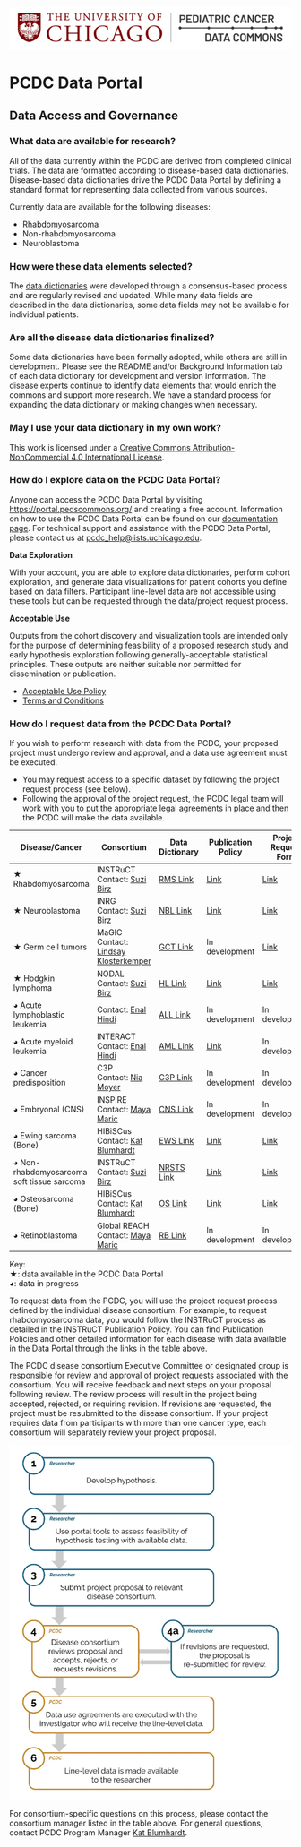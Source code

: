 ![Logo](img/PcdcLogo.png)
# PCDC Data Portal
## Data Access and Governance
### What data are available for research?

All of the data currently within the PCDC are derived from completed clinical trials. The data are formatted according to disease-based data dictionaries. Disease-based data dictionaries drive the PCDC Data Portal by defining a standard format for representing data collected from various sources. 

Currently data are available for the following diseases:  
- Rhabdomyosarcoma  
- Non-rhabdomyosarcoma  
- Neuroblastoma

### How were these data elements selected?

The [data dictionaries](https://commons.cri.uchicago.edu/data-dictionaries/) were developed through a consensus-based process and are regularly revised and updated. While many data fields are described in the data dictionaries, some data fields may not be available for individual patients. 

### Are all the disease data dictionaries finalized?

Some data dictionaries have been formally adopted, while others are still in development. Please see the README and/or Background Information tab of each data dictionary for development and version information. The disease experts continue to identify data elements that would enrich the commons and support more research. We have a standard process for expanding the data dictionary or making changes when necessary.

### May I use your data dictionary in my own work?

This work is licensed under a [Creative Commons Attribution-NonCommercial 4.0 International License](https://creativecommons.org/licenses/by-nc/4.0/).

### How do I explore data on the PCDC Data Portal?

Anyone can access the PCDC Data Portal by visiting <https://portal.pedscommons.org/> and creating a free account. Information on how to use the PCDC Data Portal can be found on our [documentation page](https://commons.cri.uchicago.edu/data-portal-documentation/). For technical support and assistance with the PCDC Data Portal, please contact us at <pcdc_help@lists.uchicago.edu>.

**Data Exploration**

With your account, you are able to explore data dictionaries, perform cohort exploration, and generate data visualizations for patient cohorts you define based on data filters. Participant line-level data are not accessible using these tools but can be requested through the data/project request process.

**Acceptable Use**

Outputs from the cohort discovery and visualization tools are intended only for the purpose of determining feasibility of a proposed research study and early hypothesis exploration following generally-acceptable statistical principles. These outputs are neither suitable nor permitted for dissemination or publication.

- [Acceptable Use Policy](AcceptableUsePolicy.md)   
- [Terms and Conditions](TermsAndConditions.md) 

### How do I request data from the PCDC Data Portal? ###

If you wish to perform research with data from the PCDC, your proposed project must undergo review and approval, and a data use agreement must be executed.

- You may request access to a specific dataset by following the project request process (see below). 
- Following the approval of the project request, the PCDC legal team will work with you to put the appropriate legal agreements in place and then the PCDC will make the data available.

| Disease/Cancer | Consortium | Data Dictionary | Publication Policy | Project Request Form |
| ---- | -------------------- | ------------------ | ------------------ | ----------------------- |
| ★ Rhabdomyosarcoma | INSTRuCT <br>Contact: [Suzi Birz](mailto:sbirz@bsd.uchicago.edu) | [RMS Link](https://docs.google.com/spreadsheets/d/1hDLvT3O_VfsMuWNR2sWWlIWTyzY8sopYY4e7z5Z1wmQ) | [Link](https://commons.cri.uchicago.edu/wp-content/uploads/2021/07/INSTRuCT_PublicationPolicy-20200914.pdf) | [Link](https://commons.cri.uchicago.edu/wp-content/uploads/2021/07/INSTRuCT_ApplicationForm-20200703.docx) |
| ★ Neuroblastoma | INRG  <br>Contact: [Suzi Birz](mailto:sbirz@bsd.uchicago.edu) | [NBL Link](https://docs.google.com/spreadsheets/d/1tdXKN6Al4xtEH2eoIdRM6vEMra1A3bdCQHQIv-IZy6k/edit#gid=705170204) | [Link](https://inrgdb.org/publication-policy/) | [Link](https://inrgdb.org/publication-policy/apply/) |
| ★ Germ cell tumors | MaGIC <br>Contact: [Lindsay Klosterkemper](mailto:lindsay_klosterkemper@dfci.harvard.edu) |[GCT Link](https://docs.google.com/spreadsheets/d/1ePkD-21wWCokR1MClnMrSl0dpj-Dvgid0knn5jfYHCY/edit#gid=1858833093) | In development | [Link](https://magicconsortium.com/data-analysis-proposal-form/) |
| ★ Hodgkin lymphoma | NODAL <br>Contact: [Suzi Birz](mailto:sbirz@bsd.uchicago.edu) | [HL Link](https://docs.google.com/spreadsheets/d/1H0DqYqYHKqH1KNK13cs14LKW6vpwKvDxzPMlW1tkm4U/edit#gid=249286314) | [Link](https://commons.cri.uchicago.edu/wp-content/uploads/2022/05/NODAL_PublicationPolicy.pdf) | [Link](https://commons.cri.uchicago.edu/wp-content/uploads/2022/05/NODAL_ProjectRequestForm.docx) |
| ◕ Acute lymphoblastic leukemia | Contact: [Enal Hindi](mailto:ehindi@bsd.uchicago.edu) | [ALL Link](https://docs.google.com/spreadsheets/d/1sTygI0GtyaT2C0iZ9YzXTKRnAcELuV2BblaLGPG0EPc/edit#gid=249286314) | In development | In development |
| ◕ Acute myeloid leukemia | INTERACT <br>Contact: [Enal Hindi](mailto:ehindi@bsd.uchicago.edu) | [AML Link](https://docs.google.com/spreadsheets/d/1_KyfeZNsepIxSU0Nzw5Mi8mk1PiKCWlSBjatw0AECQ0/edit#gid=1553670248) | [Link](https://commons.cri.uchicago.edu/wp-content/uploads/2021/10/INTERACT_PublicationPolicy-2021Sept23.docx.pdf) | In development |
| ◕ Cancer predisposition | C3P <br>Contact: [Nia Moyer](mailto:Nia.Moyer@choa.org) | [C3P Link](https://docs.google.com/spreadsheets/d/1Y3oi63WVqH3iRllJI3F7lWvFmKinO3_hrbipnotto4I/edit?usp=sharing) | In development | In development |
| ◕ Embryonal (CNS) | INSPiRE <br>Contact: [Maya Maric](mailto:mmaric@bsd.uchicago.edu) | [CNS Link](https://docs.google.com/spreadsheets/d/1SczmUILX2kIzAM_lG45zbhhTNaLvn0jmCOUcTDdoQBM/edit#gid=1837295410) | In development | In development |
| ◕ Ewing sarcoma (Bone) | HIBiSCus <br>Contact: [Kat Blumhardt](mailto:kblumhardt@uchicago.edu) | [EWS Link](https://docs.google.com/spreadsheets/d/1VkTfEObeLSle-Ti_JZHaxh9jzmDqvuQ852wnTvdS3jI/edit#gid=249286314) | [Link](https://commons.cri.uchicago.edu/wp-content/uploads/2022/02/HIBiSCus-PublicationPolicy.pdf) | [Link](https://commons.cri.uchicago.edu/wp-content/uploads/2022/02/HIBiSCus-ProjectProposalForm20220218.docx) |
| ◕ Non-rhabdomyosarcoma soft tissue sarcoma | INSTRuCT <br>Contact: [Suzi Birz](mailto:sbirz@bsd.uchicago.edu) | [NRSTS Link](https://docs.google.com/spreadsheets/d/1gDTwDYylH0UakFcNoGBp6etUKKkLVCkZGr-P6NoyN5Y/edit#gid=957552363) | [Link](https://commons.cri.uchicago.edu/wp-content/uploads/2021/07/INSTRuCT_PublicationPolicy-20200914.pdf) | [Link](https://commons.cri.uchicago.edu/wp-content/uploads/2021/07/INSTRuCT_ApplicationForm-20200703.docx) |
| ◕ Osteosarcoma (Bone) | HIBiSCus <br>Contact: [Kat Blumhardt](mailto:kblumhardt@uchicago.edu) | [OS Link](https://docs.google.com/spreadsheets/d/15g8aOtaZ9DS7-mBO42AR18g0ScqlPHkalOiV457ddoU/edit#gid=249286314) | [Link](https://commons.cri.uchicago.edu/wp-content/uploads/2022/02/HIBiSCus-PublicationPolicy.pdf) | [Link](https://commons.cri.uchicago.edu/wp-content/uploads/2022/02/HIBiSCus-ProjectProposalForm20220218.docx) |
| ◕ Retinoblastoma | Global REACH <br>Contact: [Maya Maric](mailto:mmaric@bsd.uchicago.edu)| [RB Link](https://docs.google.com/spreadsheets/d/1ytw-GJgWJv2NWD3EthEiCrQo-v1tUGHMNJlm7Thiers/edit#gid=812161907) | In development | In development |  

Key:  
★: data available in the PCDC Data Portal  
◕: data in progress

To request data from the PCDC, you will use the project request process defined by the individual disease consortium. For example, to request rhabdomyosarcoma data, you would follow the INSTRuCT process as detailed in the INSTRuCT Publication Policy. You can find Publication Policies and other detailed information for each disease with data available in the Data Portal through the links in the table above.


The PCDC disease consortium Executive Committee or designated group is responsible for review and approval of project requests associated with the consortium. You will receive feedback and next steps on your proposal following review. The review process will result in the project being accepted, rejected, or requiring revision. If revisions are requested, the project must be resubmitted to the disease consortium. If your project requires data from participants with more than one cancer type, each consortium will separately review your project proposal.

![Review Process](/img/Data_Access_Review_Process.png)

For consortium-specific questions on this process, please contact the consortium manager listed in the table above. For general questions, contact PCDC Program Manager [Kat Blumhardt](mailto:kblumhardt@uchicago.edu). 
